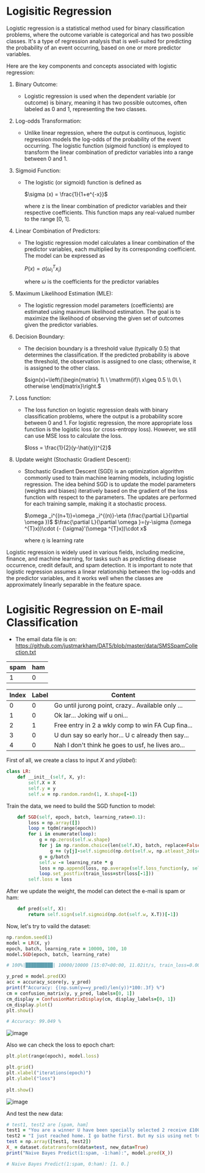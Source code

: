 # Logisitic Regression

Logistic regression is a statistical method used for binary classification problems, where the outcome variable is categorical and has two possible classes. It's a type of regression analysis that is well-suited for predicting the probability of an event occurring, based on one or more predictor variables.

Here are the key components and concepts associated with logistic regression:

1. Binary Outcome:
   - Logistic regression is used when the dependent variable (or outcome) is binary, meaning it has two possible outcomes, often labeled as 0 and 1, representing the two classes.

2. Log-odds Transformation:
   - Unlike linear regression, where the output is continuous, logistic regression models the log-odds of the probability of the event occurring. The logistic function (sigmoid function) is employed to transform the linear combination of predictor variables into a range between 0 and 1.

3. Sigmoid Function:
   - The logistic (or sigmoid) function is defined as
    
     $`\sigma (x) = \frac{1}{1+e^{-x}}`$

     where z is the linear combination of predictor variables and their respective coefficients. This function maps any real-valued number to the range [0, 1].

4. Linear Combination of Predictors:
   - The logistic regression model calculates a linear combination of the predictor variables, each multiplied by its corresponding coefficient. The model can be expressed as

     $`P(x) = \sigma (\omega _i^{T}x_i)`$

     where $`\omega`$ is the coefficients for the predictor variables

5. Maximum Likelihood Estimation (MLE):
   - The logistic regression model parameters (coefficients) are estimated using maximum likelihood estimation. The goal is to maximize the likelihood of observing the given set of outcomes given the predictor variables.

6. Decision Boundary:
   - The decision boundary is a threshold value (typically 0.5) that determines the classification. If the predicted probability is above the threshold, the observation is assigned to one class; otherwise, it is assigned to the other class.
  
     $`sign(x)=\left\{\begin{matrix} 1\ \ \mathrm{if}\ x\geq 0.5 \\ 0\ \ otherwise \end{matrix}\right.`$

7. Loss function:
   - The loss function on logistic regression deals with binary classification problems, where the output is a probability score between 0 and 1. For logistic regression, the more appropriate loss function is the logistic loss (or cross-entropy loss). However, we still can use MSE loss to calculate the loss.

     $`loss = \frac{1}{2}(y-\hat{y})^{2}`$

8. Update weight (Stochastic Gradient Descent):
   - Stochastic Gradient Descent (SGD) is an optimization algorithm commonly used to train machine learning models, including logistic regression. The idea behind SGD is to update the model parameters (weights and biases) iteratively based on the gradient of the loss function with respect to the parameters. The updates are performed for each training sample, making it a stochastic process.

     $`\omega _i^{(n+1)}=\omega _i^{(n)}-\eta (\frac{\partial L}{\partial \omega })`$
     $`\frac{\partial L}{\partial \omega }=(y-\sigma (\omega ^{T}x))\cdot (- {\sigma}'(\omega ^{T}x))\cdot x`$

     where $`\eta`$ is learning rate

Logistic regression is widely used in various fields, including medicine, finance, and machine learning, for tasks such as predicting disease occurrence, credit default, and spam detection. It is important to note that logistic regression assumes a linear relationship between the log-odds and the predictor variables, and it works well when the classes are approximately linearly separable in the feature space.

# Logisitic Regression on E-mail Classification
- The email data file is on: https://github.com/justmarkham/DAT5/blob/master/data/SMSSpamCollection.txt

|   spam   |    ham    |
|----------|-----------|
|     1    |     0     |

|  Index  |   Label   |                      Content                       |
|---------|-----------|----------------------------------------------------|
|    0    |     0     |   Go until jurong point, crazy.. Available only ...|
|    1    |     0     |                       Ok lar... Joking wif u oni...|
|    2    |     1     |   Free entry in 2 a wkly comp to win FA Cup fina...|
|    3    |     0     |   U dun say so early hor... U c already then say...|
|    4    |     0     |   Nah I don't think he goes to usf, he lives aro...|

First of all, we create a class to input $`X`$ and $`y(label)`$:
```ruby
class LR:
    def __init__(self, X, y):
        self.X = X
        self.y = y
        self.w = np.random.randn(1, X.shape[-1])
```

Train the data, we need to build the SGD function to model:
```ruby
    def SGD(self, epoch, batch, learning_rate=0.1):
        loss = np.array([])
        loop = tqdm(range(epoch))
        for i in enumerate(loop):
            g = np.zeros(self.w.shape)
            for j in np.random.choice(len(self.X), batch, replace=False):
                g += (y[j]-self.sigmoid(np.dot(self.w, np.atleast_2d(self.X[j]).T))) * (-self.sigmoid_backward(np.dot(self.w, np.atleast_2d(self.X[j]).T))) * self.X[j]
            g = g/batch
            self.w -= learning_rate * g
            loss = np.append(loss, np.average(self.loss_function(y, self.sigmoid(np.dot(self.w, self.X.T)))))
            loop.set_postfix(train_loss=str(loss[-1]))
        self.loss = loss
```

After we update the weight, the model can detect the e-mail is spam or ham:
```ruby
    def pred(self, X):
        return self.sign(self.sigmoid(np.dot(self.w, X.T))[-1])
```

Now, let's try to vaild the dataset:
```ruby
np.random.seed(1)
model = LR(X, y)
epoch, batch, learning_rate = 10000, 100, 10
model.SGD(epoch, batch, learning_rate)

# 100%|██████████| 10000/10000 [15:07<00:00, 11.02it/s, train_loss=0.0048489542336623]

y_pred = model.pred(X)
acc = accuracy_score(y, y_pred)
print(f"Accuracy: {(np.sum(y==y_pred)/len(y))*100:.3f} %")
cm = confusion_matrix(y, y_pred, labels=[0, 1])
cm_display = ConfusionMatrixDisplay(cm, display_labels=[0, 1])
cm_display.plot()
plt.show()

# Accuracy: 99.049 %
```
![image](https://github.com/jaja7749/-Logisitic_Regression/blob/main/images/LR%20cm.png)

Also we can check the loss to epoch chart:
```ruby
plt.plot(range(epoch), model.loss)

plt.grid()
plt.xlabel("iterations(epoch)")
plt.ylabel("loss")
 
plt.show()
```
![image](https://github.com/jaja7749/-Logisitic_Regression/blob/main/images/LR%20loss.png)

And test the new data:
```ruby
# test1, test2 are [spam, ham]
test1 = "You are a winner U have been specially selected 2 receive £1000 cash or a 4* holiday (flights inc) speak to a live operator 2 claim 0871277810810"
test2 = "I just reached home. I go bathe first. But my sis using net tell u when she finishes k..."
test = np.array([test1, test2])
X_ = dataset.datatransform(data=test, new_data=True)
print("Naive Bayes Predict(1:spam, -1:ham):", model.pred(X_))

# Naive Bayes Predict(1:spam, 0:ham): [1. 0.]
```
